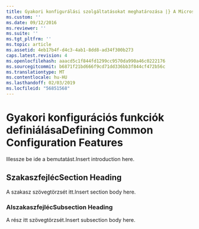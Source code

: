 ```yaml
---
title: Gyakori konfigurálási szolgáltatásokat meghatározása |} A Microsoft Docs
ms.custom: ''
ms.date: 09/12/2016
ms.reviewer: ''
ms.suite: ''
ms.tgt_pltfrm: ''
ms.topic: article
ms.assetid: 4eb17b4f-d4c3-4ab1-8dd8-ad34f300b273
caps.latest.revision: 4
ms.openlocfilehash: aaacd5c1f844fd1299cc9570da990a46c0222176
ms.sourcegitcommit: b6871f21bd666f9cd71dd336bb3f844cf472b56c
ms.translationtype: MT
ms.contentlocale: hu-HU
ms.lasthandoff: 02/03/2019
ms.locfileid: "56851568"
---
```

# <a name="defining-common-configuration-features"></a><span data-ttu-id="aa070-102">Gyakori konfigurációs funkciók definiálása</span><span class="sxs-lookup"><span data-stu-id="aa070-102">Defining Common Configuration Features</span></span>

<span data-ttu-id="aa070-103">Illessze be ide a bemutatást.</span><span class="sxs-lookup"><span data-stu-id="aa070-103">Insert introduction here.</span></span>

## <a name="section-heading"></a><span data-ttu-id="aa070-104">Szakaszfejléc</span><span class="sxs-lookup"><span data-stu-id="aa070-104">Section Heading</span></span>

<span data-ttu-id="aa070-105">A szakasz szövegtörzsét itt.</span><span class="sxs-lookup"><span data-stu-id="aa070-105">Insert section body here.</span></span>

### <a name="subsection-heading"></a><span data-ttu-id="aa070-106">Alszakaszfejléc</span><span class="sxs-lookup"><span data-stu-id="aa070-106">Subsection Heading</span></span>

<span data-ttu-id="aa070-107">A rész itt szövegtörzsét.</span><span class="sxs-lookup"><span data-stu-id="aa070-107">Insert subsection body here.</span></span>
